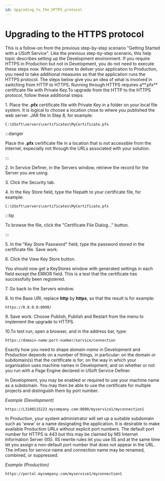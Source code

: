 ```yaml
---
id: Upgrading_to_the_HTTPS_protocol
---
```


# Upgrading to the HTTPS protocol

This is a follow-on from the previous step-by-step scenario "Getting Started with a USoft Service". Like the previous step-by-step scenario, this help topic describes setting up the Development environment. If you require HTTPS in Production but not in Development, you do not need to execute these steps now. When you come to deliver your application to Production, you need to take additional measures so that the application runs the HTTPS protocol. The steps below give you an idea of what is involved in switching from HTTP to HTTPS. Running through HTTPS requires a**.pfx** certificate file with Private Key.To upgrade from the HTTP to the HTTPS protocol, follow these additional steps:

1. Place the **.pfx** certificate file with Private Key in a folder on your local file system. It is logical to choose a location close to where you published the web server .JAR file in Step 8, for example:

```
C:\USoft\servers\certificates\MyCertificate.pfx
```


:::danger

Place the **.pfx** certificate file in a location that is not accessible from the Internet, especially not through the URLs associated with your solution.

:::

2. In Service Definer, in the Servers window, retrieve the record for the Server you are using.

3. Click the Security tab.

4. In the Key Store field, type the filepath to your certificate file, for example:

```
C:\USoft\servers\certificates\MyCertificate.pfx
```


:::tip

To browse the file, click the "Certificate File Dialog..." button.

:::

5. In the "Key Store Password" field, type the password stored in the certificate file. Save work.

6. Click the View Key Store button.

You should now get a KeyStores window with generated settings in each field except the ERROR field. This is a test that the certificate has successfully been registered.

7. Go back to the Servers window.

8. In the Base URI, replace **http** by **https**, so that the result is for example:

```
https://0.0.0.0:8090/
```

9. Save work. Choose Publish, Publish and Restart from the menu to implement the upgrade to HTTPS.

10.To test run, open a browser, and in the address bar, type:

```
https://domain-name:port-number/service/connection
```

Exactly how you need to shape *domain-name* in Development and Production depends on a number of things, in particular: on the domain or subdomain(s) that the certificate is for; on the way in which your organisation uses machine names in Development; and on whether or not you run with a Page Engine declared in USoft Service Definer.

In Development, you may be enabled or required to use your machine name as a subdomain. You may then be able to use the certificate for multiple projects and distinguish them by port number.

*Example (Development)*

```language-http
https://L3100115223.mycompany.com:8090/myservice1/myconnection1
```

In Production, your system administrator will set up a suitable subdomain such as 'www’ or a name designating the application. It is desirable to make available Production URLs without explicit port numbers. The default port number for HTTPS is 443 but this may be claimed by MS Internet Information Server (IIS). IIS rewrite rules let you use IIS and at the same time let you assign a non-default port number that does not appear in the URL. The infixes for service name and connection name may be renamed, combined, or suppressed.

*Example (Production)*

```language-http
https://portal.mycompany.com/myservice1/myconnection1
```